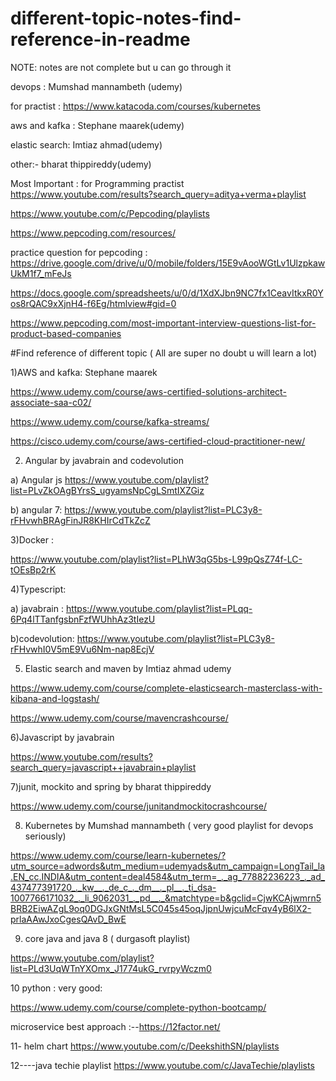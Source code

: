 # different-topic-notes-find-reference-in-readme

NOTE: notes are  not complete but u can go through it

devops : Mumshad  mannambeth (udemy)

for practist : https://www.katacoda.com/courses/kubernetes

aws and kafka : Stephane maarek(udemy)

elastic search: Imtiaz ahmad(udemy)

other:- bharat thippireddy(udemy)

Most Important : for Programming practist
https://www.youtube.com/results?search_query=aditya+verma+playlist

https://www.youtube.com/c/Pepcoding/playlists

https://www.pepcoding.com/resources/

practice question for pepcoding : https://drive.google.com/drive/u/0/mobile/folders/15E9vAooWGtLv1UlzpkawUkM1f7_mFeJs

https://docs.google.com/spreadsheets/u/0/d/1XdXJbn9NC7fx1CeavItkxR0Yos8rQAC9xXjnH4-f6Eg/htmlview#gid=0

https://www.pepcoding.com/most-important-interview-questions-list-for-product-based-companies

#Find reference of different topic ( All are super no doubt u will learn a lot)

1)AWS  and kafka:            Stephane maarek

https://www.udemy.com/course/aws-certified-solutions-architect-associate-saa-c02/

https://www.udemy.com/course/kafka-streams/

https://cisco.udemy.com/course/aws-certified-cloud-practitioner-new/

2) Angular  by javabrain and codevolution 

a) Angular js  https://www.youtube.com/playlist?list=PLvZkOAgBYrsS_ugyamsNpCgLSmtIXZGiz

b) angular 7:  https://www.youtube.com/playlist?list=PLC3y8-rFHvwhBRAgFinJR8KHIrCdTkZcZ

3)Docker : 

https://www.youtube.com/playlist?list=PLhW3qG5bs-L99pQsZ74f-LC-tOEsBp2rK  

4)Typescript:

   a) javabrain :  https://www.youtube.com/playlist?list=PLqq-6Pq4lTTanfgsbnFzfWUhhAz3tIezU
   
   b)codevolution: https://www.youtube.com/playlist?list=PLC3y8-rFHvwhI0V5mE9Vu6Nm-nap8EcjV
   
5) Elastic search and maven  by Imtiaz ahmad udemy

 https://www.udemy.com/course/complete-elasticsearch-masterclass-with-kibana-and-logstash/ 
 
 https://www.udemy.com/course/mavencrashcourse/
 
6)Javascript  by javabrain

https://www.youtube.com/results?search_query=javascript++javabrain+playlist

7)junit, mockito and spring by bharat thippireddy

https://www.udemy.com/course/junitandmockitocrashcourse/

8) Kubernetes by Mumshad mannambeth ( very good playlist for devops seriously)

https://www.udemy.com/course/learn-kubernetes/?utm_source=adwords&utm_medium=udemyads&utm_campaign=LongTail_la.EN_cc.INDIA&utm_content=deal4584&utm_term=_._ag_77882236223_._ad_437477391720_._kw__._de_c_._dm__._pl__._ti_dsa-1007766171032_._li_9062031_._pd__._&matchtype=b&gclid=CjwKCAjwmrn5BRB2EiwAZgL9oq0DGJxGNtMsL5C045s45oqJjpnUwjcuMcFqv4yB6lX2-prlaAAwJxoCgesQAvD_BwE

9) core java and java 8 ( durgasoft playlist)

  https://www.youtube.com/playlist?list=PLd3UqWTnYXOmx_J1774ukG_rvrpyWczm0

10 python : very good:

https://www.udemy.com/course/complete-python-bootcamp/

microservice  best approach :--https://12factor.net/

11- helm chart
 https://www.youtube.com/c/DeekshithSN/playlists
 
 12----java techie playlist
 https://www.youtube.com/c/JavaTechie/playlists
 




